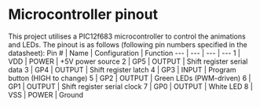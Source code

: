 # Microcontroller pinout

This project utilises a PIC12f683 microcontroller to control the animations and LEDs.
The pinout is as follows (following pin numbers specified in the datasheet):
Pin # | Name | Configuration | Function
--- | --- | --- | ---
1 | VDD | POWER | +5V power source
2 | GP5 | OUTPUT | Shift register serial data
3 | GP4 | OUTPUT | Shift register latch
4 | GP3 | INPUT | Program button (HIGH to change)
5 | GP2 | OUTPUT | Green LEDs (PWM-driven)
6 | GP1 | OUTPUT | Shift register serial clock
7 | GP0 | OUTPUT | White LED
8 | VSS | POWER | Ground